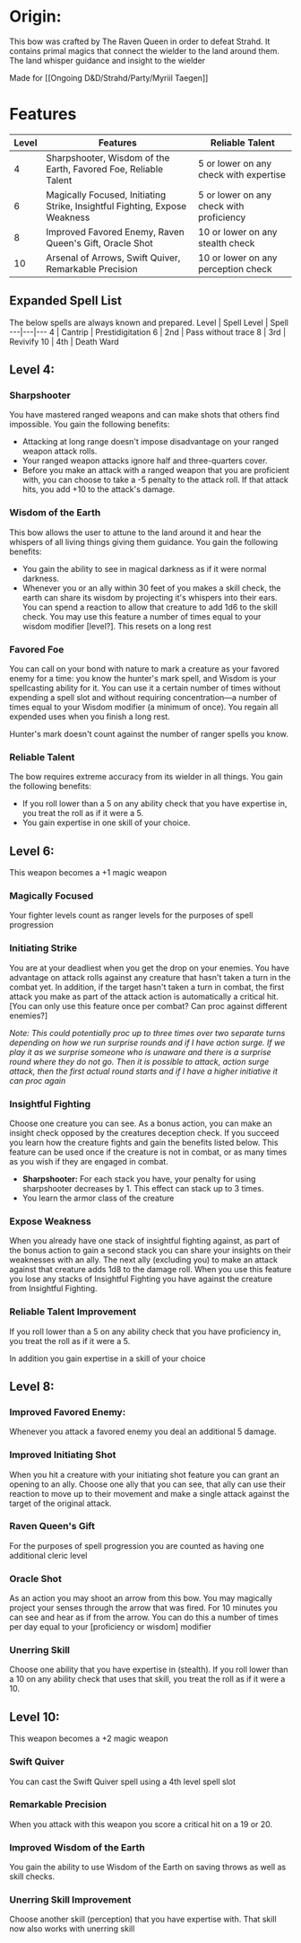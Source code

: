 # Origin:
This bow was crafted by The Raven Queen in order to defeat Strahd. It contains primal magics that connect the wielder to the land around them. The land whisper guidance and insight to the wielder

Made for [[Ongoing D&D/Strahd/Party/Myriil Taegen]]
# Features
Level|Features|Reliable Talent
---|---|---
4|Sharpshooter, Wisdom of the Earth, Favored Foe, Reliable Talent | 5 or lower on any check with expertise
6|Magically Focused, Initiating Strike, Insightful Fighting, Expose Weakness| 5 or lower on any check with proficiency
8|Improved Favored Enemy, Raven Queen's Gift, Oracle Shot| 10 or lower on any stealth check
10| Arsenal of Arrows, Swift Quiver, Remarkable Precision| 10 or lower on any perception check

## Expanded Spell List
The below spells are always known and prepared.
Level | Spell Level | Spell
---|---|--- 
 4  | Cantrip | Prestidigitation
 6  | 2nd     | Pass without trace
 8  | 3rd     | Revivify
 10 | 4th     | Death Ward 
 
## Level 4:
### Sharpshooter
You have mastered ranged weapons and can make shots that others find impossible. You gain the following benefits:
-   Attacking at long range doesn't impose disadvantage on your ranged weapon attack rolls.
-   Your ranged weapon attacks ignore half and three-quarters cover.
-   Before you make an attack with a ranged weapon that you are proficient with, you can choose to take a -5 penalty to the attack roll. If that attack hits, you add +10 to the attack's damage.

### Wisdom of the Earth
This bow allows the user to attune to the land around it and hear the whispers of all living things giving them guidance. You gain the following benefits:
- You gain the ability to see in magical darkness as if it were normal darkness.
- Whenever you or an ally within 30 feet of you makes a skill check, the earth can share its wisdom by projecting it's whispers into their ears. You can spend a reaction to allow that creature to add 1d6 to the skill check. You may use this feature a number of times equal to your wisdom modifier [level?]. This resets on a long rest

### Favored Foe
You can call on your bond with nature to mark a creature as your favored enemy for a time: you know the hunter's mark spell, and Wisdom is your spellcasting ability for it. You can use it a certain number of times without expending a spell slot and without requiring concentration—a number of times equal to your Wisdom modifier (a minimum of once). You regain all expended uses when you finish a long rest.

Hunter's mark doesn't count against the number of ranger spells you know.

### Reliable Talent
The bow requires extreme accuracy from its wielder in all things. You gain the following benefits:
- If you roll lower than a 5 on any ability check that you have expertise in, you treat the roll as if it were a 5.
- You gain expertise in one skill of your choice.

## Level 6:
This weapon becomes a +1 magic weapon

### Magically Focused
Your fighter levels count as ranger levels for the purposes of spell progression

### Initiating Strike
You are at your deadliest when you get the drop on your enemies. You have advantage on attack rolls against any creature that hasn't taken a turn in the combat yet. In addition, if the target hasn't taken a turn in combat, the first attack you make as part of the attack action is automatically a critical hit. [You can only use this feature once per combat? Can proc against different enemies?]

*Note: This could potentially proc up to three times over two separate turns depending on how we run surprise rounds and if I have action surge. If we play it as we surprise someone who is unaware and there is a surprise round where they do not go. Then it is possible to attack, action surge attack, then the first actual round starts and if I have a higher initiative it can proc again*

### Insightful Fighting
Choose one creature you can see. As a bonus action, you can make an insight check opposed by the creatures deception check. If you succeed you learn how the creature fights and gain the benefits listed below. This feature can be used once if the creature is not in combat, or as many times as you wish if they are engaged in combat.
- **Sharpshooter:** For each stack you have, your penalty for using sharpshooter decreases by 1. This effect can stack up to 3 times.
- You learn the armor class of the creature

### Expose Weakness
When you already have one stack of insightful fighting against, as part of the bonus action to gain a second stack you can share your insights on their weaknesses with an ally. The next ally (excluding you) to make an attack against that creature adds 1d8 to the damage roll. When you use this feature you lose any stacks of Insightful Fighting you have against the creature from Insightful Fighting.

### Reliable Talent Improvement
If you roll lower than a 5 on any ability check that you have proficiency in, you treat the roll as if it were a 5. 

In addition you gain expertise in a skill of your choice

## Level 8:
### Improved Favored Enemy:
Whenever you attack a favored enemy you deal an additional 5 damage.

### Improved Initiating Shot
When you hit a creature with your initiating shot feature you can grant an opening to an ally. Choose one ally that you can see, that ally can use their reaction to move up to their movement and make a single attack against the target of the original attack. 

### Raven Queen's Gift
For the purposes of spell progression you are counted as having one additional cleric level

### Oracle Shot
As an action you may shoot an arrow from this bow. You may magically project your senses through the arrow that was fired. For 10 minutes you can see and hear as if from the arrow. You can do this a number of times per day equal to your [proficiency or wisdom] modifier

### Unerring Skill
Choose one ability that you have expertise in (stealth). If you roll lower than a 10 on any ability check that uses that skill, you treat the roll as if it were a 10.

## Level 10:
This weapon becomes a +2 magic weapon

### Swift Quiver
You can cast the Swift Quiver spell using a 4th level spell slot

### Remarkable Precision
When you attack with this weapon you score a critical hit on a 19 or 20.

### Improved Wisdom of the Earth
You gain the ability to use Wisdom of the Earth on saving throws as well as skill checks.

### Unerring Skill Improvement
Choose another skill (perception) that you have expertise with. That skill now also works with unerring skill